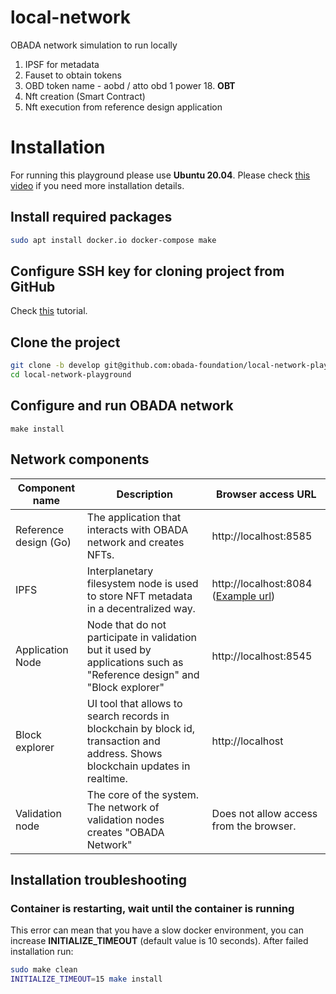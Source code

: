# local-network
OBADA network simulation to run locally

1. IPSF for metadata
2. Fauset to obtain tokens
3. OBD token name - aobd / atto obd 1 power 18. **OBT**
4. Nft creation (Smart Contract)
5. Nft execution from reference design application

# Installation

For running this playground please use **Ubuntu 20.04**. Please check [this video](https://drive.google.com/file/d/1SczfTTY3blGGh-48BafwRX1UqJS6G-1R/view?usp=sharing) if you need more installation details.

## Install required packages

```bash
sudo apt install docker.io docker-compose make
```

## Configure SSH key for cloning project from GitHub

Check [this](https://www.inmotionhosting.com/support/server/ssh/how-to-add-ssh-keys-to-your-github-account/) tutorial.

## Clone the project

```bash
git clone -b develop git@github.com:obada-foundation/local-network-playground
cd local-network-playground
```

## Configure and run OBADA network

```
make install
```

## Network components

| Component name        | Description                                                  | Browser access URL                                           |
| --------------------- | ------------------------------------------------------------ | ------------------------------------------------------------ |
| Reference design (Go) | The application that interacts with OBADA network and creates NFTs. | http://localhost:8585                                        |
| IPFS                  | Interplanetary filesystem node is used to store NFT metadata in a decentralized way. | http://localhost:8084 ([Example url](http://bafybeidl5jj24us4huf6wvyijbiwzjge3uwkgvtl7sbwoe64mz5dnam3sq.ipfs.localhost:8084/)) |
| Application Node      | Node that do not participate in validation but it used by applications such as "Reference design" and "Block explorer" | http://localhost:8545                                        |
| Block explorer        | UI tool that allows to search records in blockchain by block id, transaction and address. Shows blockchain updates in realtime. | http://localhost                                             |
| Validation node       | The core of the system. The network of validation nodes creates "OBADA Network" | Does not allow access from the browser.                      |

## Installation troubleshooting

### Container is restarting, wait until the container is running
This error can mean that you have a slow docker environment, you can increase **INITIALIZE_TIMEOUT** (default value is 10 seconds). After failed installation run:
```bash
sudo make clean
INITIALIZE_TIMEOUT=15 make install
```

